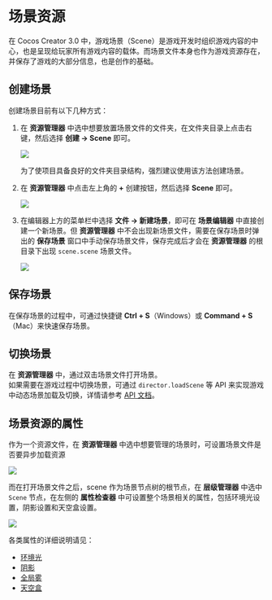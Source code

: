 # 场景资源

在 Cocos Creator 3.0 中，游戏场景（Scene）是游戏开发时组织游戏内容的中心，也是呈现给玩家所有游戏内容的载体。而场景文件本身也作为游戏资源存在，并保存了游戏的大部分信息，也是创作的基础。

## 创建场景

创建场景目前有以下几种方式：

1. 在 **资源管理器** 中选中想要放置场景文件的文件夹，在文件夹目录上点击右键，然后选择 **创建 -> Scene** 即可。

    ![](scene/new_scene_1.png)

    为了使项目具备良好的文件夹目录结构，强烈建议使用该方法创建场景。

2. 在 **资源管理器** 中点击左上角的 **+** 创建按钮，然后选择 **Scene** 即可。

    ![](scene/new_scene_2.png)

3. 在编辑器上方的菜单栏中选择 **文件 -> 新建场景**，即可在 **场景编辑器** 中直接创建一个新场景。但 **资源管理器** 中不会出现新场景文件，需要在保存场景时弹出的 **保存场景** 窗口中手动保存场景文件，保存完成后才会在 **资源管理器** 的根目录下出现 `scene.scene` 场景文件。

    ![](scene/new_scene_3.png)

## 保存场景

在保存场景的过程中，可通过快捷键 **Ctrl + S**（Windows）或 **Command + S**（Mac）来快速保存场景。

## 切换场景

在 **资源管理器** 中，通过双击场景文件打开场景。<br>
如果需要在游戏过程中切换场景，可通过 `director.loadScene` 等 API 来实现游戏中动态场景加载及切换，详情请参考 [API 文档](__APIDOC__/zh/classes/core.director-2.html#loadscene)。

## 场景资源的属性

作为一个资源文件，在 **资源管理器** 中选中想要管理的场景时，可设置场景文件是否要异步加载资源

![](scene/scene_set.png)

而在打开场景文件之后，scene 作为场景节点树的根节点，在 **层级管理器** 中选中 `Scene` 节点，在左侧的 **属性检查器** 中可设置整个场景相关的属性，包括环境光设置，阴影设置和天空盒设置。

![](scene/scene_node_set.png)

各类属性的详细说明请见：
- [环境光](../concepts/scene/ambient.md)
- [阴影](../concepts/scene/shadow.md)
- [全局雾](../concepts/scene/fog.md)
- [天空盒](../concepts/scene/skybox.md)

